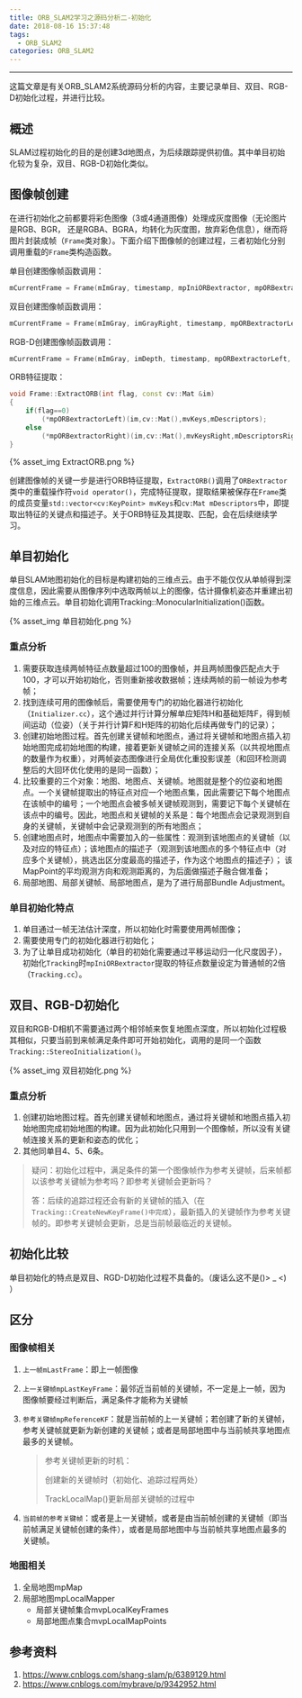 ```yaml
---
title: ORB_SLAM2学习之源码分析二-初始化
date: 2018-08-16 15:37:48
tags: 
  - ORB_SLAM2
categories: ORB_SLAM2
---
```


----

这篇文章是有关ORB_SLAM2系统源码分析的内容，主要记录单目、双目、RGB-D初始化过程，并进行比较。

<!--more--->

## 概述

SLAM过程初始化的目的是创建3d地图点，为后续跟踪提供初值。其中单目初始化较为复杂，双目、RGB-D初始化类似。

## 图像帧创建

在进行初始化之前都要将彩色图像（3或4通道图像）处理成灰度图像（无论图片是RGB、BGR， 还是RGBA、BGRA，均转化为灰度图，放弃彩色信息），继而将图片封装成帧（`Frame`类对象）。下面介绍下图像帧的创建过程，三者初始化分别调用重载的`Frame`类构造函数。

单目创建图像帧函数调用：	

~~~c++
mCurrentFrame = Frame(mImGray, timestamp, mpIniORBextractor, mpORBextractor, mpORBVocabulary, mK, mDistCoef, mbf, mThDepth);
~~~

双目创建图像帧函数调用：

~~~c++
mCurrentFrame = Frame(mImGray, imGrayRight, timestamp, mpORBextractorLeft, mpORBextractorRight, mpORBVocabulary,mK, mDistCoef, mbf, mThDepth);
~~~

RGB-D创建图像帧函数调用：

~~~c++
mCurrentFrame = Frame(mImGray, imDepth, timestamp, mpORBextractorLeft, mpORBVocabulary, mK, mDistCoef, mbf, mThDepth);
~~~

ORB特征提取：

~~~c++
void Frame::ExtractORB(int flag, const cv::Mat &im)
{
    if(flag==0)
        (*mpORBextractorLeft)(im,cv::Mat(),mvKeys,mDescriptors);
    else
        (*mpORBextractorRight)(im,cv::Mat(),mvKeysRight,mDescriptorsRight);
}
~~~

{% asset_img ExtractORB.png %}

创建图像帧的关键一步是进行ORB特征提取，`ExtractORB()`调用了`ORBextractor`类中的重载操作符`void operator()`，完成特征提取，提取结果被保存在`Frame`类的成员变量`std::vector<cv:KeyPoint> mvKeys`和`cv:Mat mDescriptors`中，即提取出特征的关键点和描述子。关于ORB特征及其提取、匹配，会在后续继续学习。

## 单目初始化

单目SLAM地图初始化的目标是构建初始的三维点云。由于不能仅仅从单帧得到深度信息，因此需要从图像序列中选取两帧以上的图像，估计摄像机姿态并重建出初始的三维点云。单目初始化调用Tracking::MonocularInitialization()函数。

{% asset_img 单目初始化.png %}

### 重点分析

1. 需要获取连续两帧特征点数量超过100的图像帧，并且两帧图像匹配点大于100，才可以开始初始化，否则重新接收数据帧；连续两帧的前一帧设为参考帧；
2. 找到连续可用的图像帧后，需要使用专门的初始化器进行初始化（`Initializer.cc`），这个通过并行计算分解单应矩阵H和基础矩阵F，得到帧间运动（位姿）（关于并行计算F和H矩阵的初始化后续再做专门的记录）；
3. 创建初始地图过程。首先创建关键帧和地图点，通过将关键帧和地图点插入初始地图完成初始地图的构建，接着更新关键帧之间的连接关系（以共视地图点的数量作为权重），对两帧姿态图像进行全局优化重投影误差（和回环检测调整后的大回环优化使用的是同一函数）；
4. 比较重要的三个对象：地图、地图点、关键帧。地图就是整个的位姿和地图点。一个关键帧提取出的特征点对应一个地图点集，因此需要记下每个地图点在该帧中的编号；一个地图点会被多帧关键帧观测到，需要记下每个关键帧在该点中的编号。因此，地图点和关键帧的关系是：每个地图点会记录观测到自身的关键帧，关键帧中会记录观测到的所有地图点；
5. 创建地图点时，地图点中需要加入的一些属性：观测到该地图点的关键帧（以及对应的特征点）；该地图点的描述子（观测到该地图点的多个特征点中（对应多个关键帧），挑选出区分度最高的描述子，作为这个地图点的描述子）； 该MapPoint的平均观测方向和观测距离的，为后面做描述子融合做准备；
6. 局部地图、局部关键帧、局部地图点，是为了进行局部Bundle Adjustment。

### 单目初始化特点

1. 单目通过一帧无法估计深度，所以初始化时需要使用两帧图像；
2. 需要使用专门的初始化器进行初始化；
3. 为了让单目成功初始化（单目的初始化需要通过平移运动归一化尺度因子），初始化`Tracking`时`mpIniORBextractor`提取的特征点数量设定为普通帧的2倍（`Tracking.cc`）。

## 双目、RGB-D初始化

双目和RGB-D相机不需要通过两个相邻帧来恢复地图点深度，所以初始化过程极其相似，只要当前到来帧满足条件即可开始初始化，调用的是同一个函数`Tracking::StereoInitialization()`。

{% asset_img 双目初始化.png %}

### 重点分析

1. 创建初始地图过程。首先创建关键帧和地图点，通过将关键帧和地图点插入初始地图完成初始地图的构建。因为此初始化只用到一个图像帧，所以没有关键帧连接关系的更新和姿态的优化；
2. 其他同单目4、5、6条。

> 疑问：初始化过程中，满足条件的第一个图像帧作为参考关键帧，后来帧都以该参考关键帧为参考吗？即参考关键帧会更新吗？
>
> 答：后续的追踪过程还会有新的关键帧的插入（在`Tracking::CreateNewKeyFrame()中完成`），最新插入的关键帧作为参考关键帧的。即参考关键帧会更新，总是当前帧最临近的关键帧。

## 初始化比较

单目初始化的特点是双目、RGD-D初始化过程不具备的。（废话么这不是()> _ <) ）

## 区分

### 图像帧相关

1. `上一帧mLastFrame`：即上一帧图像

2. `上一关键帧mpLastKeyFrame`：最邻近当前帧的关键帧，不一定是上一帧，因为图像帧要经过判断后，满足条件才能称为关键帧

3. `参考关键帧mpReferenceKF`：就是当前帧的上一关键帧；若创建了新的关键帧，参考关键帧就更新为新创建的关键帧；或者是局部地图中与当前帧共享地图点最多的关键帧。

   > 参考关键帧更新的时机：
   >
   > 创建新的关键帧时（初始化、追踪过程两处）
   >
   > TrackLocalMap()更新局部关键帧的过程中


4. `当前帧的参考关键帧`：或者是上一关键帧，或者是由当前帧创建的关键帧（即当前帧满足关键帧创建的条件），或者是局部地图中与当前帧共享地图点最多的关键帧。

### 地图相关

1. 全局地图mpMap
2. 局部地图mpLocalMapper
   - 局部关键帧集合mvpLocalKeyFrames
   - 局部地图点集合mvpLocalMapPoints

## 参考资料

1. https://www.cnblogs.com/shang-slam/p/6389129.html
2. https://www.cnblogs.com/mybrave/p/9342952.html